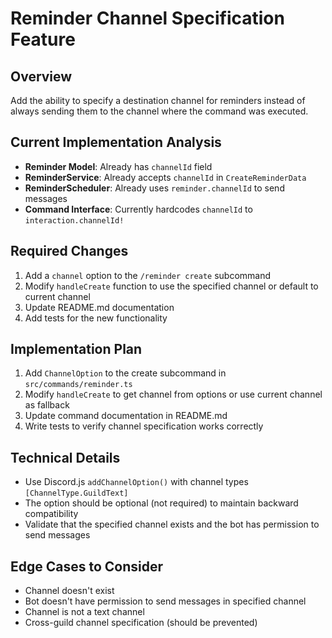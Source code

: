 # Reminder Channel Specification Feature

## Overview
Add the ability to specify a destination channel for reminders instead of always sending them to the channel where the command was executed.

## Current Implementation Analysis
- **Reminder Model**: Already has `channelId` field
- **ReminderService**: Already accepts `channelId` in `CreateReminderData`
- **ReminderScheduler**: Already uses `reminder.channelId` to send messages
- **Command Interface**: Currently hardcodes `channelId` to `interaction.channelId!`

## Required Changes
1. Add a `channel` option to the `/reminder create` subcommand
2. Modify `handleCreate` function to use the specified channel or default to current channel
3. Update README.md documentation
4. Add tests for the new functionality

## Implementation Plan
1. Add `ChannelOption` to the create subcommand in `src/commands/reminder.ts`
2. Modify `handleCreate` to get channel from options or use current channel as fallback
3. Update command documentation in README.md
4. Write tests to verify channel specification works correctly

## Technical Details
- Use Discord.js `addChannelOption()` with channel types `[ChannelType.GuildText]`
- The option should be optional (not required) to maintain backward compatibility
- Validate that the specified channel exists and the bot has permission to send messages

## Edge Cases to Consider
- Channel doesn't exist
- Bot doesn't have permission to send messages in specified channel
- Channel is not a text channel
- Cross-guild channel specification (should be prevented)